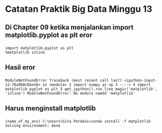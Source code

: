 # Catatan Praktik Big Data Minggu 13
## Di Chapter 09 ketika menjalankan import matplotlib.pyplot as plt eror
### 
	import matplotlib.pyplot as plt
	%matplotlib inline

## Hasil eror
### 
	ModuleNotFoundError Traceback (most recent call last) <ipython-input-12-76a9b0cbbe16> in <module> 2 import numpy as np 3 ----> 4 import matplotlib.pyplot as plt 5 get_ipython().run_line_magic('matplotlib', 'inline') ModuleNotFoundError: No module named 'matplotlib'

## Harus menginstall matplotlib
### 
	(name_of_my_env) C:\Users\Gita Perdani>conda install -f matplotlib
	Solving environment: done






